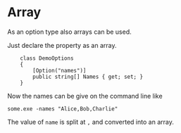 # Array

As an option type also arrays can be used.

Just declare the property as an array.

```
    class DemoOptions
    {
        [Option("names")]
        public string[] Names { get; set; }
    }
```

Now the names can be give on the command line like
```
some.exe -names "Alice,Bob,Charlie"
```

The value of `name` is split at `,` and converted into an array. 
